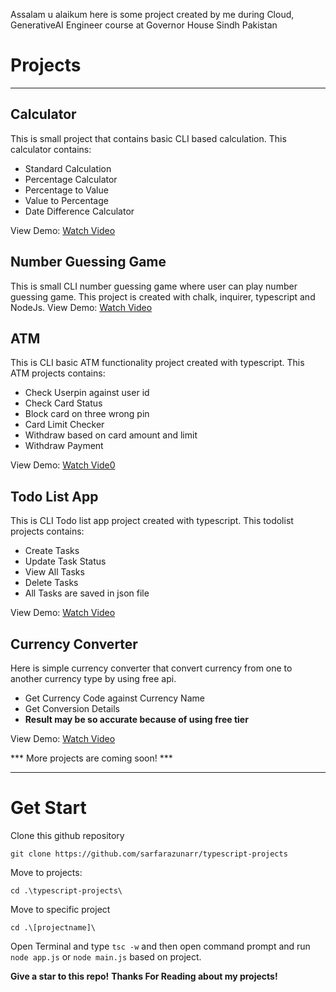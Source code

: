 Assalam u alaikum here is some project created by me during Cloud, GenerativeAI Engineer course at Governor House Sindh Pakistan

# Projects
<hr />

## Calculator
This is small project that contains basic CLI based calculation. This calculator contains:
<ul>
<li> Standard Calculation</li>
<li> Percentage Calculator</li>
<li> Percentage to Value</li>
<li> Value to Percentage</li>
<li> Date Difference Calculator</li>
</ul>

View Demo: [Watch Video](https://www.linkedin.com/posts/sarfarazunar_typescript-governorsindh-projects-activity-7171425532675309570-v6po)

## Number Guessing Game
This is small CLI number guessing game where user can play number guessing game. This project is created with chalk, inquirer, typescript and NodeJs.
View Demo: [Watch Video](https://www.linkedin.com/posts/sarfarazunar_assalam-u-alaikum-friends-here-is-project-activity-7172490064566988800-MVJi)

## ATM
This is CLI basic ATM functionality project created with typescript. This ATM projects contains:
<ul>
<li> Check Userpin against user id</li>
<li> Check Card Status</li>
<li> Block card on three wrong pin</li>
<li> Card Limit Checker</li>
<li> Withdraw based on card amount and limit</li>
<li> Withdraw Payment</li>
</ul>

View Demo: [Watch Vide0](https://www.linkedin.com/posts/sarfarazunar_kamrantissori-governorit-course-activity-7172785933803503616-vw2S)

## Todo List App
This is CLI Todo list app project created with typescript. This todolist projects contains:
<ul>
<li> Create Tasks</li>
<li> Update Task Status</li>
<li> View All Tasks</li>
<li> Delete Tasks</li>
<li> All Tasks are saved in json file</li>
</ul>

View Demo: [Watch Video](https://www.linkedin.com/posts/sarfarazunar_projects-governorinitiative-awamigovernorkamrantessori-activity-7174356739754999808-kt6U)

## Currency Converter
Here is simple currency converter that convert currency from one to another currency type by using free api.
<ul>
<li> Get Currency Code against Currency Name</li>
<li> Get Conversion Details</li>
<li> <b> Result may be so accurate because of using free tier </b></li>
</ul>

View Demo: [Watch Video](https://www.linkedin.com/posts/sarfarazunar_typescript-projects-currency-activity-7174655313810235392-WkGK?)

 *** More projects are coming soon! ***
 
 <hr />
 
# Get Start
Clone this github repository
```
git clone https://github.com/sarfarazunarr/typescript-projects
```
Move to projects:
```
cd .\typescript-projects\
```
Move to specific project
```
cd .\[projectname]\
```
Open Terminal and type `tsc -w` and then open command prompt and run `node app.js` or `node main.js` based on project. 

**Give a star to this repo!**
**Thanks For Reading about my projects!**

